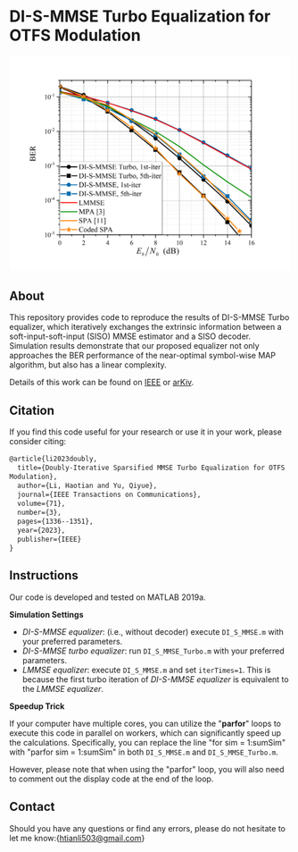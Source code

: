 # DI-S-MMSE Turbo Equalization for OTFS Modulation

![](figures/BER_performance.png)

## About
This repository provides code to reproduce the results of DI-S-MMSE Turbo equalizer, which iteratively exchanges the extrinsic information between a soft-input-soft-input (SISO) MMSE estimator and a SISO decoder. Simulation results demonstrate that our proposed equalizer not only approaches the BER performance of the near-optimal symbol-wise MAP algorithm, but also has a linear complexity.  

Details of this work can be found on [IEEE](https://ieeexplore.ieee.org/document/10018250) or [arKiv](https://arxiv.org/abs/2207.00866).

## Citation
If you find this code useful for your research or use it in your work, please consider citing:
```
@article{li2023doubly,
  title={Doubly-Iterative Sparsified MMSE Turbo Equalization for OTFS Modulation},
  author={Li, Haotian and Yu, Qiyue},
  journal={IEEE Transactions on Communications},
  volume={71},
  number={3},
  pages={1336--1351},
  year={2023},
  publisher={IEEE}
}
``` 

## Instructions
Our code is developed and tested on MATLAB 2019a.

**Simulation Settings**
- *DI-S-MMSE equalizer*: (i.e., without decoder) execute `DI_S_MMSE.m`  with your preferred parameters.
- *DI-S-MMSE turbo equalizer*: run `DI_S_MMSE_Turbo.m`  with your preferred parameters.
- *LMMSE equalizer*: execute  `DI_S_MMSE.m` and set `iterTimes=1`. This is because the first turbo iteration of *DI-S-MMSE equalizer* is equivalent to the *LMMSE equalizer*.

**Speedup Trick**

If your computer have multiple cores, you can utilize the "**parfor**" loops to execute this code in parallel on workers, which can significantly speed up the calculations. Specifically, you can replace the line "for sim = 1:sumSim" with "parfor sim = 1:sumSim" in both `DI_S_MMSE.m` and `DI_S_MMSE_Turbo.m`. 

However, please note that when using the "parfor" loop, you will also need to comment out the display code at the end of the loop.  

## Contact
Should you have any questions or find any errors, please do not hesitate to let me know:{htianli503@gmail.com}
